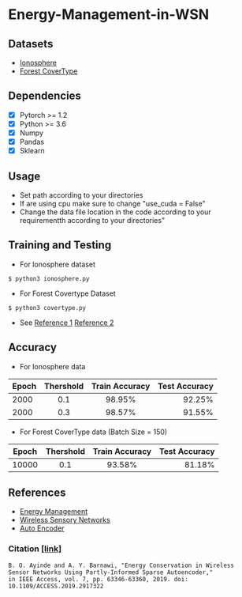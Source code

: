 # Energy-Management-in-WSN
## Datasets
- [Ionosphere](https://www.kaggle.com/creepyghost/uci-ionosphere)
- [Forest CoverType](https://www.kaggle.com/uciml/forest-cover-type-dataset)

## Dependencies
 - [x] Pytorch >= 1.2
 - [x] Python >= 3.6
 - [x] Numpy 
 - [x] Pandas
 - [x] Sklearn

## Usage
 - Set path according to your directories
 - If are using cpu make sure to change "use_cuda = False"
 - Change the data file location in the code according to your requirementth according to your directories"

## Training and Testing
- For Ionosphere dataset 
```
$ python3 ionosphere.py
``` 
- For Forest Covertype Dataset
```
$ python3 covertype.py
```
- See [Reference 1](https://github.com/abhilashreddys/Energy-Management-in-WSN/blob/master/reference1.ipynb) [Reference 2](https://github.com/abhilashreddys/Energy-Management-in-WSN/blob/master/reference2.ipynb)
 
## Accuracy
 - For Ionosphere data
 
 | Epoch     | Thershold | Train Accuracy  | Test Accuracy  |
 | --------- |:---------:| :--------------:| ------------:  |
 | 2000      |  0.1      |  98.95%         |  92.25%        |
 | 2000      |  0.3      |  98.57%         |  91.55%        |
 - For Forest CoverType data (Batch Size = 150)
 
 | Epoch     | Thershold | Train Accuracy  | Test Accuracy  |
 | --------- |:---------:| :--------------:| ------------:  |
 | 10000     |  0.1      |  93.58%         |  81.18%        |

## References
- [Energy Management](https://en.wikipedia.org/wiki/Energy_management)
- [Wireless Sensory Networks](https://en.wikipedia.org/wiki/Wireless_sensor_network)
- [Auto Encoder](https://web.stanford.edu/class/cs294a/sparseAutoencoder.pdf)

### Citation [[link]](https://ieeexplore.ieee.org/document/8716655)
```
B. O. Ayinde and A. Y. Barnawi, "Energy Conservation in Wireless Sensor Networks Using Partly-Informed Sparse Autoencoder," 
in IEEE Access, vol. 7, pp. 63346-63360, 2019. doi: 10.1109/ACCESS.2019.2917322 
```
